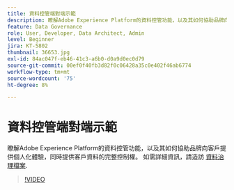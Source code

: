 ```yaml
---
title: 資料控管端對端示範
description: 瞭解Adobe Experience Platform的資料控管功能，以及其如何協助品牌向客戶提供個人化體驗，同時提供客戶資料的完整控制權。
feature: Data Governance
role: User, Developer, Data Architect, Admin
level: Beginner
jira: KT-5802
thumbnail: 36653.jpg
exl-id: 84ac047f-eb46-41c3-a6b0-d0a9d0ec0d79
source-git-commit: 00ef0f40fb3d82f0c06428a35c0e402f46ab6774
workflow-type: tm+mt
source-wordcount: '75'
ht-degree: 8%

---
```


# 資料控管端對端示範

瞭解Adobe Experience Platform的資料控管功能，以及其如何協助品牌向客戶提供個人化體驗，同時提供客戶資料的完整控制權。 如需詳細資訊，請造訪 [資料治理檔案](https://experienceleague.adobe.com/docs/experience-platform/data-governance/home.html?lang=zh-Hant).

>[!VIDEO](https://video.tv.adobe.com/v/36653?learn=on)
